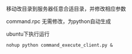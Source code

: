 
移动改目录到服务器任意合适目录，并修改相应参数


command.rpc 无需修改，为python自动生成

ubuntu下执行运行
```
nohup python command_execute_client.py &
```